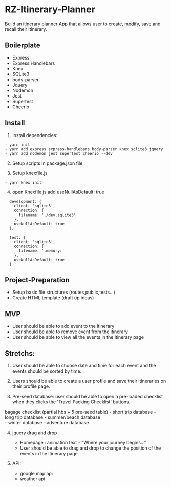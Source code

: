 # RZ-Itinerary-Planner

Build an itinerary planner App that allows user to create, modify, save and recall their itinerary.

## Boilerplate

 - Express
 - Express Handlebars
 - Knex
 - SQLite3
 - body-parser
 - Jquery
 - Nodemon
 - Jest
 - Supertest
 - Cheerio
 

## Install

1. Install dependencies:
```
- yarn init
- yarn add express express-handlebars body-parser knex sqlite3 jquery
- yarn add nodemon jest supertest cheerio --dev
```

2. Setup scripts in package.json file

3. Setup knexfile.js

```
- yarn knex init
```
4. open Knexfile.js add  useNullAsDefault: true

```
  development: {
    client: 'sqlite3',
    connection: {
      filename: './dev.sqlite3'
    },
    useNullAsDefault: true
  },

  test: {
    client: 'sqlite3',
    connection: {
      filename: ':memory:'
    },
    useNullAsDefault: true
  }
  ```

## Project-Preparation
- Setup basic file structures (routes,public,tests...)
- Create HTML template (draft up ideas)

## MVP
- User should be able to add event to the itinerary
- User should be able to remove event from the itinerary
- User should be able to view all the events in the itinerary page

## Stretchs:

1. User should be able to choose date and time for each event and the events should be sorted by time.

2. Users should be able to create a user profile and save their itineraries on their profile page. 

3. Pre-seed database: user should be able to open a pre-loaded checklist when they clicks the 'Travel Packing Checklist' buttons.

bagage checklist (partial hbs + 5 pre-seed table)
      - short trip database
      - long trip  database	
      - summer/beach  database	
      - winter        database
      - adventure     database

4. jquery drag and drop 
    - Homepage : animation text - "Where your journey begins..."
    - User should be able to drag and drop to change the position of the events in the itinerary page.

5. API: 
   - google map api
   - weather api

